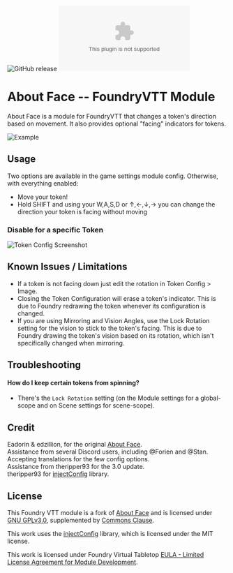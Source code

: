 ![GitHub release](https://img.shields.io/github/release-date/mclemente/about-face)
![the latest version](https://img.shields.io/github/downloads/mclemente/about-face/latest/module.zip)

# About Face -- FoundryVTT Module

About Face is a module for FoundryVTT that changes a token's direction based on movement. It also provides optional "facing" indicators for tokens.

![Example](https://github.com/mclemente/about-face/raw/master/media/AboutFace-Demo.gif)

## Usage

Two options are available in the game settings module config. Otherwise, with everything enabled:

-   Move your token!
-   Hold SHIFT and using your W,A,S,D or &#8593;,&#8592;,&#8595;,&#8594; you can change the direction your token is facing without moving

### Disable for a specific Token

![Token Config Screenshot](https://raw.githubusercontent.com/mclemente/about-face/master/media/screenshot.PNG)

## Known Issues / Limitations

-   If a token is not facing down just edit the rotation in Token Config > Image.
-   Closing the Token Configuration will erase a token's indicator. This is due to Foundry redrawing the token whenever its configuration is changed.
-   If you are using Mirroring and Vision Angles, use the Lock Rotation setting for the vision to stick to the token's facing. This is due to Foundry drawing the token's vision based on its rotation, which isn't specifically changed when mirroring.

## Troubleshooting

#### How do I keep certain tokens from spinning?

-   There's the `Lock Rotation` setting (on the Module settings for a global-scope and on Scene settings for scene-scope).

## Credit

Eadorin & edzillion, for the original [About Face](https://github.com/League-of-Foundry-Developers/about-face).  
Assistance from several Discord users, including @Forien and @Stan. Accepting translations for the few config options.  
Assistance from theripper93 for the 3.0 update.  
theripper93 for [injectConfig](https://github.com/theripper93/injectConfig) library.

## License

This Foundry VTT module is a fork of [About Face](https://github.com/League-of-Foundry-Developers/about-face) and is licensed under [GNU GPLv3.0](https://www.gnu.org/licenses/gpl-3.0.en.html), supplemented by [Commons Clause](https://commonsclause.com/).

This work uses the [injectConfig](https://github.com/theripper93/injectConfig) library, which is licensed under the MIT license.

This work is licensed under Foundry Virtual Tabletop [EULA - Limited License Agreement for Module Development](https://foundryvtt.com/article/license/).
